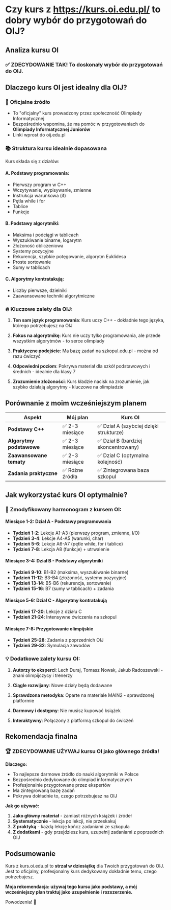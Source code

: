 # Czy kurs z https://kurs.oi.edu.pl/ to dobry wybór do przygotowań do OIJ?

## Analiza kursu OI

### ✅ ZDECYDOWANIE TAK! To doskonały wybór do przygotowań do OIJ.

## Dlaczego kurs OI jest idealny dla OIJ?

### 🎯 **Oficjalne źródło**
- To "oficjalny" kurs prowadzony przez społeczność Olimpiady Informatycznej
- Bezpośrednio wspomina, że ma pomóc w przygotowaniach do **Olimpiady Informatycznej Juniorów**
- Linki wprost do oij.edu.pl

### 📚 **Struktura kursu idealnie dopasowana**
Kurs składa się z działów:

#### A. Podstawy programowania:
- Pierwszy program w C++
- Wczytywanie, wypisywanie, zmienne  
- Instrukcja warunkowa (if)
- Pętla while i for
- Tablice
- Funkcje

#### B. Podstawy algorytmiki:
- Maksima i podciągi w tablicach
- Wyszukiwanie binarne, logarytm
- Złożoność obliczeniowa
- Systemy pozycyjne
- Rekurencja, szybkie potęgowanie, algorytm Euklidesa
- Proste sortowanie
- Sumy w tablicach

#### C. Algorytmy kontratakują:
- Liczby pierwsze, dzielniki
- Zaawansowane techniki algorytmiczne

### 🔥 **Kluczowe zalety dla OIJ:**

1. **Ten sam język programowania**: Kurs uczy C++ - dokładnie tego języka, którego potrzebujesz na OIJ

2. **Fokus na algorytmikę**: Kurs nie uczy tylko programowania, ale przede wszystkim algorytmów - to serce olimpiady

3. **Praktyczne podejście**: Ma bazę zadań na szkopul.edu.pl - można od razu ćwiczyć

4. **Odpowiedni poziom**: Pokrywa materiał dla szkół podstawowych i średnich - idealnie dla klasy 7

5. **Zrozumienie złożoności**: Kurs kładzie nacisk na zrozumienie, jak szybko działają algorytmy - kluczowe na olimpiadzie

## Porównanie z moim wcześniejszym planem

| Aspekt | Mój plan | Kurs OI |
|--------|----------|---------|
| **Podstawy C++** | ✅ 2-3 miesiące | ✅ Dział A (szybciej dzięki strukturze) |
| **Algorytmy podstawowe** | ✅ 2-3 miesiące | ✅ Dział B (bardziej skoncentrowany) |
| **Zaawansowane tematy** | ✅ 2-3 miesiące | ✅ Dział C (optymalna kolejność) |
| **Zadania praktyczne** | ✅ Różne źródła | ✅ Zintegrowana baza szkopul |

## Jak wykorzystać kurs OI optymalnie?

### 📅 **Zmodyfikowany harmonogram z kursem OI:**

#### Miesiące 1-2: Dział A - Podstawy programowania
- **Tydzień 1-2**: Lekcje A1-A3 (pierwszy program, zmienne, I/O)
- **Tydzień 3-4**: Lekcje A4-A5 (warunki, char)  
- **Tydzień 5-6**: Lekcje A6-A7 (pętle while, for i tablice)
- **Tydzień 7-8**: Lekcja A8 (funkcje) + utrwalenie

#### Miesiące 3-4: Dział B - Podstawy algorytmiki  
- **Tydzień 9-10**: B1-B2 (maksima, wyszukiwanie binarne)
- **Tydzień 11-12**: B3-B4 (złożoność, systemy pozycyjne)
- **Tydzień 13-14**: B5-B6 (rekurencja, sortowanie)
- **Tydzień 15-16**: B7 (sumy w tablicach) + zadania

#### Miesiące 5-6: Dział C - Algorytmy kontratakują
- **Tydzień 17-20**: Lekcje z działu C
- **Tydzień 21-24**: Intensywne ćwiczenia na szkopul

#### Miesiące 7-8: Przygotowanie olimpijskie
- **Tydzień 25-28**: Zadania z poprzednich OIJ
- **Tydzień 29-32**: Symulacja zawodów

### 💡 **Dodatkowe zalety kursu OI:**

1. **Autorzy to eksperci**: Lech Duraj, Tomasz Nowak, Jakub Radoszewski - znani olimpijczycy i trenerzy

2. **Ciągle rozwijany**: Nowe działy będą dodawane

3. **Sprawdzona metodyka**: Oparte na materiale MAIN2 - sprawdzonej platformie

4. **Darmowy i dostępny**: Nie musisz kupować książek

5. **Interaktywny**: Połączony z platformą szkopul do ćwiczeń

## Rekomendacja finalna

### 🏆 **ZDECYDOWANIE UŻYWAJ kursu OI jako głównego źródła!**

**Dlaczego:**
- To najlepsze darmowe źródło do nauki algorytmiki w Polsce
- Bezpośrednio dedykowane do olimpiad informatycznych
- Profesjonalnie przygotowane przez ekspertów
- Ma zintegrowaną bazę zadań
- Pokrywa dokładnie to, czego potrzebujesz na OIJ

**Jak go używać:**
1. **Jako główny materiał** - zamiast różnych książek i źródeł
2. **Systematycznie** - lekcja po lekcji, nie przeskakuj  
3. **Z praktyką** - każdą lekcję kończ zadaniami ze szkopula
4. **Z dodatkami** - gdy przejdziesz kurs, uzupełnij zadaniami z poprzednich OIJ

## Podsumowanie

Kurs z kurs.oi.edu.pl to **strzał w dziesiątkę** dla Twoich przygotowań do OIJ. Jest to oficjalny, profesjonalny kurs dedykowany dokładnie temu, czego potrzebujesz. 

**Moja rekomendacja: używaj tego kursu jako podstawy, a mój wcześniejszy plan traktuj jako uzupełnienie i rozszerzenie.**

Powodzenia! 🚀
